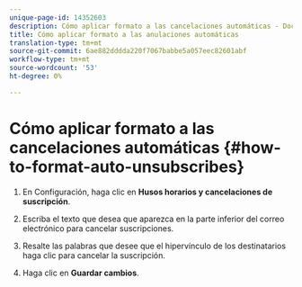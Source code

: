 ```yaml
---
unique-page-id: 14352603
description: Cómo aplicar formato a las cancelaciones automáticas - Documentos de marketing - Documentación del producto
title: Cómo aplicar formato a las anulaciones automáticas
translation-type: tm+mt
source-git-commit: 6ae882dddda220f7067babbe5a057eec82601abf
workflow-type: tm+mt
source-wordcount: '53'
ht-degree: 0%

---
```



# Cómo aplicar formato a las cancelaciones automáticas {#how-to-format-auto-unsubscribes}

1. En Configuración, haga clic en **Husos horarios y cancelaciones de suscripción**.

1. Escriba el texto que desea que aparezca en la parte inferior del correo electrónico para cancelar suscripciones.

1. Resalte las palabras que desee que el hipervínculo de los destinatarios haga clic para cancelar la suscripción.

1. Haga clic en **Guardar cambios**.
